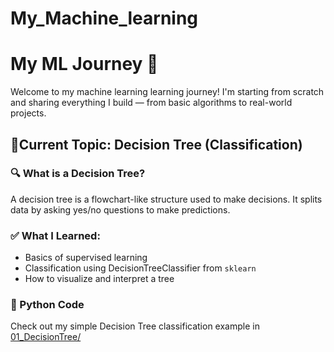 # My_Machine_learning
# My ML Journey 🚀

Welcome to my machine learning learning journey! I'm starting from scratch and sharing everything I build — from basic algorithms to real-world projects.

## 📍Current Topic: Decision Tree (Classification)

### 🔍 What is a Decision Tree?

A decision tree is a flowchart-like structure used to make decisions. It splits data by asking yes/no questions to make predictions.

### ✅ What I Learned:
- Basics of supervised learning
- Classification using DecisionTreeClassifier from `sklearn`
- How to visualize and interpret a tree

### 🧠 Python Code
Check out my simple Decision Tree classification example in [01_DecisionTree/](01_DecisionTree/)
